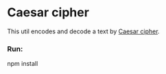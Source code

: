 # Caesar cipher

This util encodes and decode a text by [Caesar cipher](https://en.wikipedia.org/wiki/Caesar_cipher).

### Run:

npm install
